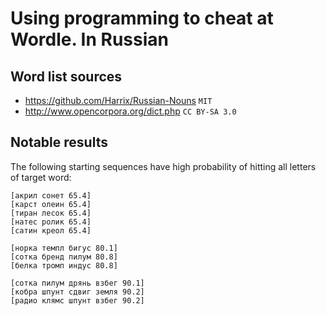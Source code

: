 # Using programming to cheat at Wordle. In Russian

## Word list sources

- <https://github.com/Harrix/Russian-Nouns> `MIT`
- <http://www.opencorpora.org/dict.php> `CC BY-SA 3.0`

## Notable results

The following starting sequences have high probability of hitting all letters
of target word:

```
[акрил сонет 65.4]
[карст олеин 65.4]
[тиран лесок 65.4]
[натес ролик 65.4]
[сатин креол 65.4]
```

```
[норка темпл бигус 80.1]
[сотка бренд пилум 80.8]
[белка тромп индус 80.8]
```

```
[сотка пилум дрянь взбег 90.1]
[кобра шпунт сдвиг земля 90.2]
[радио клямс шпунт взбег 90.2]
```
